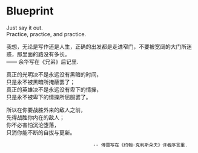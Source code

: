 # Blueprint  
  
Just say it out.    
Practice, practice, and practice.    
  
我想，无论是写作还是人生，正确的出发都是走进窄门，不要被宽阔的大门所迷惑，那里面的路没有多长。   
														—— 余华写在《兄弟》后记里.   
  
真正的光明决不是永远没有黑暗的时间，    
只是永不被黑暗所掩蔽罢了；    
真正的英雄决不是永远没有卑下的情操，    
只是永不被卑下的情操所屈服罢了。    
  
所以在你要战胜外来的敌人之前，    
先得战胜你内在的敌人；    
你不必害怕沉沦堕落，    
只消你能不断的自拔与更新。      
    
									-- 傅雷写在《约翰·克利斯朵夫》译者序言里.     
